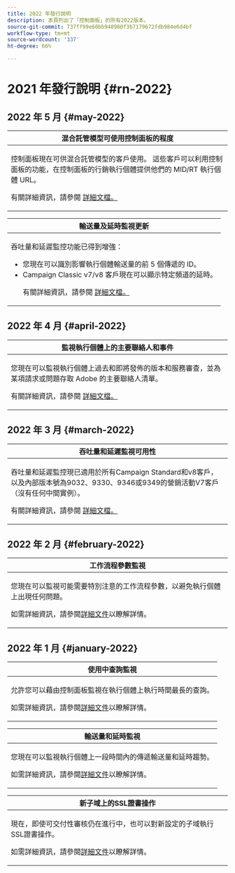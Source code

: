 ```yaml
---
title: 2022 年發行說明
description: 本頁列出了「控制面板」的所有2022版本。
source-git-commit: 737ff99e60bb940980f3b7179672fdb984e6d4bf
workflow-type: tm+mt
source-wordcount: '337'
ht-degree: 66%

---
```


# 2021 年發行說明 {#rn-2022}

## 2022 年 5 月 {#may-2022}

<table>
<thead>
<tr>
<th><strong>混合託管模型可使用控制面板的程度</strong><br/></th>
</tr>
</thead>
<tbody>
<tr>
<td>
<p>控制面板現在可供混合託管模型的客戶使用。 這些客戶可以利用控制面板的功能，在控制面板的行銷執行個體提供他們的 MID/RT 執行個體 URL。 </p><p>有關詳細資訊，請參閱 <a href="../instances-settings/using/external-accounts.md">詳細文檔。</a></p>
</td>
</tr>
</tbody>
</table>

<table>
<thead>
<tr>
<th><strong>輸送量及延時監視更新</strong><br/></th>
</tr>
</thead>
<tbody>
<tr>
<td>
<p>吞吐量和延遲監控功能已得到增強：<ul><li>您現在可以識別影響執行個體輸送量的前 5 個傳遞的 ID。</li><li>Campaign Classic v7/v8 客戶現在可以顯示特定頻道的延時。</p></li><p>有關詳細資訊，請參閱 <a href="../performance-monitoring/using/thoughputs-latencies.md">詳細文檔。</a></p>
</td>
</tr>
</tbody>
</table>


## 2022 年 4 月 {#april-2022}

<table>
<thead>
<tr>
<th><strong>監視執行個體上的主要聯絡人和事件</strong><br/></th>
</tr>
</thead>
<tbody>
<tr>
<td>
<p>您現在可以監視執行個體上過去和即將發佈的版本和服務審查，並為某項請求或問題存取 Adobe 的主要聯絡人清單。 </p><p>有關詳細資訊，請參閱 <a href="../service-events/service-events.md">詳細文檔。</a></p>
</td>
</tr>
</tbody>
</table>

## 2022 年 3 月 {#march-2022}

<table>
<thead>
<tr>
<th><strong>吞吐量和延遲監視可用性</strong><br/></th>
</tr>
</thead>
<tbody>
<tr>
<td>
<p>吞吐量和延遲監控現已適用於所有Campaign Standard和v8客戶，以及內部版本號為9032、9330、9346或9349的營銷活動V7客戶（沒有任何中間實例）。</p><p>有關詳細資訊，請參閱 <a href="../performance-monitoring/using/thoughputs-latencies.md">詳細文檔。</a></p>
</td>
</tr>
</tbody>
</table>

## 2022 年 2 月 {#february-2022}

<table>
<thead>
<tr>
<th><strong>工作流程參數監視</strong><br/></th>
</tr>
</thead>
<tbody>
<tr>
<td>
<p>您現在可以監視可能需要特別注意的工作流程參數，以避免執行個體上出現任何問題。  </p><p>如需詳細資訊，請參閱<a href="../performance-monitoring/using/workflow-monitoring.md">詳細文件</a>以瞭解詳情。</p>
</td>
</tr>
</tbody>
</table>

## 2022 年 1 月 {#january-2022}

<table>
<thead>
<tr>
<th><strong>使用中查詢監視</strong><br/></th>
</tr>
</thead>
<tbody>
<tr>
<td>
<p>允許您可以藉由控制面板監視在執行個體上執行時間最長的查詢。 </p><p>如需詳細資訊，請參閱<a href="../performance-monitoring/using/database-active-queries.md">詳細文件</a>以瞭解詳情。</p>
</td>
</tr>
</tbody>
</table>

<table>
<thead>
<tr>
<th><strong>輸送量和延時監視</strong><br/></th>
</tr>
</thead>
<tbody>
<tr>
<td>
<p>您現在可以監視執行個體上一段時間內的傳遞輸送量和延時趨勢。 </p><p>如需詳細資訊，請參閱<a href="../performance-monitoring/using/thoughputs-latencies.md">詳細文件</a>以瞭解詳情。</p>
</td>
</tr>
</tbody>
</table>

<table>
<thead>
<tr>
<th><strong>新子域上的SSL證書操作</strong><br/></th>
</tr>
</thead>
<tbody>
<tr>
<td>
<p>現在，即使可交付性審核仍在進行中，也可以對新設定的子域執行SSL證書操作。</p><p>如需詳細資訊，請參閱<a href="../subdomains-certificates/using/renewing-subdomain-certificate.md">詳細文件</a>以瞭解詳情。</p>
</td>
</tr>
</tbody>
</table>
